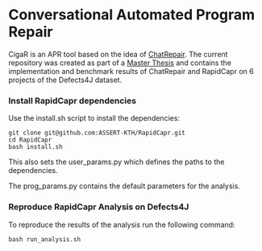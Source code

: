 # Conversational Automated Program Repair

CigaR is an APR tool based on the idea of 
[ChatRepair](https://arxiv.org/abs/2304.00385). The current repository was created as part of a [Master Thesis](https://www.overleaf.com/read/jqdghfrwhhkc) and contains the implementation and benchmark results of ChatRepair and RapidCapr on 6 projects of the Defects4J dataset.



### Install RapidCapr dependencies

Use the install.sh script to install the dependencies:
```
git clone git@github.com:ASSERT-KTH/RapidCapr.git
cd RapidCapr
bash install.sh
```

This also sets the user_params.py which defines the paths to the dependencies.

The prog_params.py contains the default parameters for the analysis.


### Reproduce RapidCapr Analysis on Defects4J

To reproduce the results of the analysis run the following command:

```
bash run_analysis.sh
```
